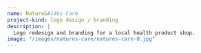 ```yaml
---
name: Nature&#146s Care
project-kind: logo design / branding
description: |
  Logo redesign and branding for a local health product shop.
image: "/images/natures-care/natures-care-0.jpg"
---
```

